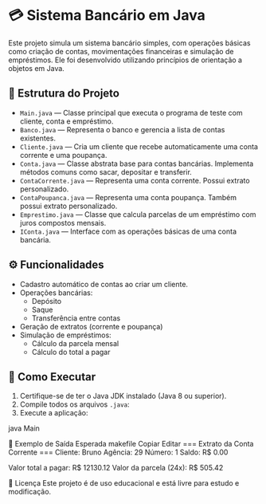 # 💳 Sistema Bancário em Java

Este projeto simula um sistema bancário simples, com operações básicas como criação de contas, movimentações financeiras e simulação de empréstimos. Ele foi desenvolvido utilizando princípios de orientação a objetos em Java.

## 📁 Estrutura do Projeto

- `Main.java` — Classe principal que executa o programa de teste com cliente, conta e empréstimo.
- `Banco.java` — Representa o banco e gerencia a lista de contas existentes.
- `Cliente.java` — Cria um cliente que recebe automaticamente uma conta corrente e uma poupança.
- `Conta.java` — Classe abstrata base para contas bancárias. Implementa métodos comuns como sacar, depositar e transferir.
- `ContaCorrente.java` — Representa uma conta corrente. Possui extrato personalizado.
- `ContaPoupanca.java` — Representa uma conta poupança. Também possui extrato personalizado.
- `Emprestimo.java` — Classe que calcula parcelas de um empréstimo com juros compostos mensais.
- `IConta.java` — Interface com as operações básicas de uma conta bancária.

## ⚙️ Funcionalidades

- Cadastro automático de contas ao criar um cliente.
- Operações bancárias:
  - Depósito
  - Saque
  - Transferência entre contas
- Geração de extratos (corrente e poupança)
- Simulação de empréstimos:
  - Cálculo da parcela mensal
  - Cálculo do total a pagar

## 🚀 Como Executar

1. Certifique-se de ter o Java JDK instalado (Java 8 ou superior).
2. Compile todos os arquivos `.java`:
3. Execute a aplicação:

java Main

🧪 Exemplo de Saída Esperada
makefile
Copiar
Editar
=== Extrato da Conta Corrente ===
Cliente: Bruno
Agência: 29
Número: 1
Saldo: R$ 0.00

Valor total a pagar: R$ 12130.12
Valor da parcela (24x): R$ 505.42

📄 Licença
Este projeto é de uso educacional e está livre para estudo e modificação.